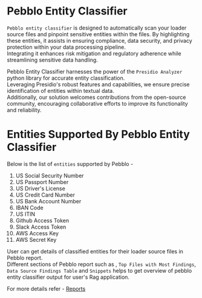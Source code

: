 # Pebblo Entity Classifier  
  
`Pebblo entity classifier` is designed to automatically scan your loader source files and pinpoint sensitive entities within the files.  By highlighting these entities, it assists in ensuring compliance, data security, and privacy protection within your data processing pipeline.  
Integrating it enhances risk mitigation and regulatory adherence while streamlining sensitive data handling.  
  
Pebblo Entity Classifier harnesses the power of the `Presidio Analyzer` python library for accurate entity classification.  
Leveraging Presidio's robust features and capabilities, we ensure precise identification of entities within textual data.  
Additionally, our solution welcomes contributions from the open-source community, encouraging collaborative efforts to improve its functionality and reliability.  
  
# Entities Supported By Pebblo Entity Classifier  
  
Below is the list of `entities` supported by Pebblo -  
  
  1. US Social Security Number  
  2. US Passport Number  
  3. US Driver's License  
  4. US Credit Card Number  
  5. US Bank Account Number  
  6. IBAN Code  
  7. US ITIN  
  8. Github Access Token  
  9. Slack Access Token  
10. AWS Access Key  
11. AWS Secret Key   
  
  
User can get details of classified entities for their loader source files in Pebblo report.  
Different sections of Pebblo report such as , `Top Files with Most Findings`, `Data Source Findings Table` and `Snippets`  helps to get overview of pebblo entity classifier output for user's Rag application.  
  
For more details refer - [Reports](reports.md)